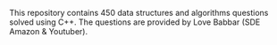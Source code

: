 This repository contains 450 data structures and algorithms questions solved using C++. The questions are provided by Love Babbar (SDE Amazon & Youtuber).